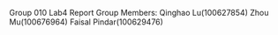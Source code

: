 Group 010 Lab4 Report
Group Members:
Qinghao Lu(100627854)
Zhou Mu(100676964)
Faisal Pindar(100629476)
